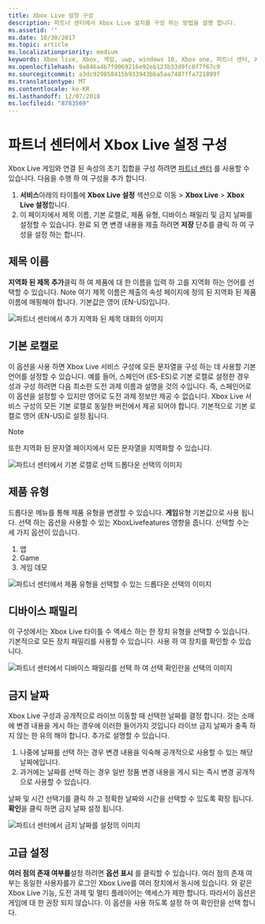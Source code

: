 ```yaml
---
title: Xbox Live 설정 구성
description: 파트너 센터에서 Xbox Live 설치를 구성 하는 방법을 설명 합니다.
ms.assetid: ''
ms.date: 10/30/2017
ms.topic: article
ms.localizationpriority: medium
keywords: Xbox live, Xbox, 게임, uwp, windows 10, Xbox one, 파트너 센터, Xbox Live 설정
ms.openlocfilehash: 9a846a4b7f0069216e92eb123b33d9fc0f7f67c9
ms.sourcegitcommit: a3dc929858415b933943bba5aa7487ffa721899f
ms.translationtype: MT
ms.contentlocale: ko-KR
ms.lasthandoff: 12/07/2018
ms.locfileid: "8783569"
---
```

# <a name="configure-xbox-live-setup-in-partner-center"></a>파트너 센터에서 Xbox Live 설정 구성

Xbox Live 게임와 연결 된 속성의 초기 집합을 구성 하려면 [파트너 센터](https://developer.microsoft.com/dashboard) 를 사용할 수 있습니다. 다음을 수행 하 여 구성을 추가 합니다.

1. **서비스**아래의 타이틀에 **Xbox Live 설정** 섹션으로 이동 > **Xbox Live** > **Xbox Live 설정**합니다.
2. 이 페이지에서 제목 이름, 기본 로캘로, 제품 유형, 디바이스 패밀리 및 금지 날짜를 설정할 수 있습니다. 완료 되 면 변경 내용을 제출 하려면 **저장** 단추를 클릭 하 여 구성을 설정 하는 합니다.

## <a name="title-names"></a>제목 이름
**지역화 된 제목 추가**클릭 하 여 제품에 대 한 이름을 입력 하 고를 지역화 하는 언어를 선택할 수 있습니다. Note 여기 제목 이름은 제출의 속성 페이지에 정의 된 지역화 된 제품 이름에 매핑해야 합니다. 기본값은 영어 (EN-US)입니다.

![파트너 센터에서 추가 지역화 된 제목 대화의 이미지](../../images/dev-center/xbox-live-setup/xbox-live-setup-1.png)

## <a name="default-locale"></a>기본 로캘로
이 옵션을 사용 하면 Xbox Live 서비스 구성에 모든 문자열을 구성 하는 데 사용할 기본 언어를 설정할 수 있습니다. 예를 들어, 스페인어 (ES-ES)로 기본 로캘로 설정한 경우 성과 구성 하려면 다음 최소한 도전 과제 이름과 설명을 것의 수입니다. 즉, 스페인어로이 옵션을 설정할 수 있지만 영어로 도전 과제 정보만 제공 수 없습니다. Xbox Live 서비스 구성의 모든 기본 로캘로 동일한 버전에서 제공 되어야 합니다. 기본적으로 기본 로캘로 영어 (EN-US)로 설정 됩니다.
> [!NOTE]
> 또한 지역화 된 문자열 페이지에서 모든 문자열을 지역화할 수 있습니다.  

![파트너 센터에서 기본 로캘로 선택 드롭다운 선택의 이미지](../../images/dev-center/xbox-live-setup/xbox-live-setup-2.png)

## <a name="product-type"></a>제품 유형
드롭다운 메뉴를 통해 제품 유형을 변경할 수 있습니다. **게임**유형 기본값으로 사용 됩니다. 선택 하는 옵션을 사용할 수 있는 XboxLivefeatures 영향을 줍니다. 선택할 수는 세 가지 옵션이 있습니다.
1. 앱 
2. Game 
3. 게임 데모 

![파트너 센터에서 제품 유형을 선택할 수 있는 드롭다운 선택의 이미지](../../images/dev-center/xbox-live-setup/xbox-live-setup-3.png)

## <a name="device-families"></a>디바이스 패밀리
이 구성에서는 Xbox Live 타이틀 수 액세스 하는 한 장치 유형을 선택할 수 있습니다. 기본적으로 모든 장치 패밀리를 사용할 수 있습니다. 사용 하 여 장치를 확인할 수 있습니다.

![파트너 센터에서 디바이스 패밀리를 선택 하 여 선택 확인란을 선택의 이미지](../../images/dev-center/xbox-live-setup/xbox-live-setup-4.png)

## <a name="embargo-date"></a>금지 날짜
Xbox Live 구성과 공개적으로 라이브 이동할 때 선택한 날짜를 결정 합니다. 것는 소매에 변경 내용을 게시 하는 경우에 이러한 들어가지 것입니다 라이브 금지 날짜가 충족 하지 않는 한 유의 해야 합니다. 추가로 설명할 수 있습니다.
1. 나중에 날짜를 선택 하는 경우 변경 내용을 익숙해 공개적으로 사용할 수 있는 해당 날짜에입니다.
2. 과거에는 날짜를 선택 하는 경우 일반 정품 변경 내용을 게시 되는 즉시 변경 공개적으로 사용할 수 있습니다.

날짜 및 시간 선택기를 클릭 하 고 정확한 날짜와 시간을 선택할 수 있도록 확장 됩니다. **확인**을 클릭 하면 금지 날짜 설정 됩니다.

![파트너 센터에서 금지 날짜를 설정의 이미지](../../images/dev-center/xbox-live-setup/xbox-live-setup-5.png)

## <a name="advanced-settings"></a>고급 설정

**여러 점의 존재 여부를**설정 하려면 **옵션 표시** 를 클릭할 수 있습니다. 여러 점의 존재 여부는 동일한 사용자를가 로그인 Xbox Live를 여러 장치에서 동시에 있습니다. 와 같은 Xbox Live 기능, 도전 과제 및 멀티 플레이어는 액세스가 제한 합니다. 따라서이 옵션은 게임에 대 한 권장 되지 않습니다. 이 옵션을 사용 하도록 설정 하 여 확인란을 선택 합니다.
